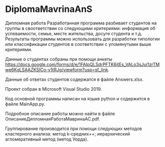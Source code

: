 # DiplomaMavrinaAnS
Дипломная работа
Разработанная программа разбивает студентов на группы в своответствии со следующими критериями: 
информация об успеваемости, семье, месте жительства, досуге студента и т.д. Результаты программы 
можно использовать для разработки типологии или классификации студентов в соответствии с упомянутыми выше критериями.

Данные о студентах собраны при помощи анкеты 
https://docs.google.com/forms/d/e/1FAIpQLSdrPFTK6itEs_VALo3sJui1zrTMwe6KgLSAAZKSICo-v1tRJg/viewform?usp=sf_link.

Данные об ответах студентов содержатся в файле Answers.xlsx.

Проект собран в Microsoft Visual Studio 2019.

Код основной программы написан на языке python и содержится в файле MainApp.py.

Подробное описание работы можно найти в файле ОписаниеДипломнаяРаботаМавринаАС.pdf.

Группирование производится при помощи следующих методов кластерного анализа:
      метод k-средних++;
      иерархический агломеративный метод (метод Уорда).
